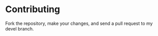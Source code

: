 # Contributing

Fork the repository, make your changes, and send a pull request to my
devel branch.
